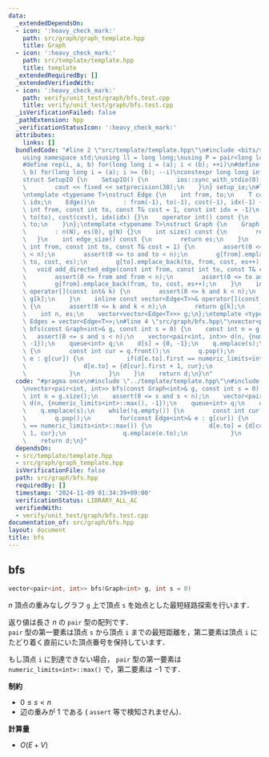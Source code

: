 ```yaml
---
data:
  _extendedDependsOn:
  - icon: ':heavy_check_mark:'
    path: src/graph/graph_template.hpp
    title: Graph
  - icon: ':heavy_check_mark:'
    path: src/template/template.hpp
    title: template
  _extendedRequiredBy: []
  _extendedVerifiedWith:
  - icon: ':heavy_check_mark:'
    path: verify/unit_test/graph/bfs.test.cpp
    title: verify/unit_test/graph/bfs.test.cpp
  _isVerificationFailed: false
  _pathExtension: hpp
  _verificationStatusIcon: ':heavy_check_mark:'
  attributes:
    links: []
  bundledCode: "#line 2 \"src/template/template.hpp\"\n#include <bits/stdc++.h>\n\
    using namespace std;\nusing ll = long long;\nusing P = pair<long long, long long>;\n\
    #define rep(i, a, b) for(long long i = (a); i < (b); ++i)\n#define rrep(i, a,\
    \ b) for(long long i = (a); i >= (b); --i)\nconstexpr long long inf = 4e18;\n\
    struct SetupIO {\n    SetupIO() {\n        ios::sync_with_stdio(0);\n        cin.tie(0);\n\
    \        cout << fixed << setprecision(30);\n    }\n} setup_io;\n#line 3 \"src/graph/graph_template.hpp\"\
    \ntemplate <typename T>\nstruct Edge {\n    int from, to;\n    T cost;\n    int\
    \ idx;\n    Edge()\n        : from(-1), to(-1), cost(-1), idx(-1) {}\n    Edge(const\
    \ int from, const int to, const T& cost = 1, const int idx = -1)\n        : from(from),\
    \ to(to), cost(cost), idx(idx) {}\n    operator int() const {\n        return\
    \ to;\n    }\n};\ntemplate <typename T>\nstruct Graph {\n    Graph(const int N)\n\
    \        : n(N), es(0), g(N) {}\n    int size() const {\n        return n;\n \
    \   }\n    int edge_size() const {\n        return es;\n    }\n    void add_edge(const\
    \ int from, const int to, const T& cost = 1) {\n        assert(0 <= from and from\
    \ < n);\n        assert(0 <= to and to < n);\n        g[from].emplace_back(from,\
    \ to, cost, es);\n        g[to].emplace_back(to, from, cost, es++);\n    }\n \
    \   void add_directed_edge(const int from, const int to, const T& cost = 1) {\n\
    \        assert(0 <= from and from < n);\n        assert(0 <= to and to < n);\n\
    \        g[from].emplace_back(from, to, cost, es++);\n    }\n    inline vector<Edge<T>>&\
    \ operator[](const int& k) {\n        assert(0 <= k and k < n);\n        return\
    \ g[k];\n    }\n    inline const vector<Edge<T>>& operator[](const int& k) const\
    \ {\n        assert(0 <= k and k < n);\n        return g[k];\n    }\n\n   private:\n\
    \    int n, es;\n    vector<vector<Edge<T>>> g;\n};\ntemplate <typename T>\nusing\
    \ Edges = vector<Edge<T>>;\n#line 4 \"src/graph/bfs.hpp\"\nvector<pair<int, int>>\
    \ bfs(const Graph<int>& g, const int s = 0) {\n    const int n = g.size();\n \
    \   assert(0 <= s and s < n);\n    vector<pair<int, int>> d(n, {numeric_limits<int>::max(),\
    \ -1});\n    queue<int> q;\n    d[s] = {0, -1};\n    q.emplace(s);\n    while(!q.empty())\
    \ {\n        const int cur = q.front();\n        q.pop();\n        for(const Edge<int>&\
    \ e : g[cur]) {\n            if(d[e.to].first == numeric_limits<int>::max()) {\n\
    \                d[e.to] = {d[cur].first + 1, cur};\n                q.emplace(e.to);\n\
    \            }\n        }\n    }\n    return d;\n}\n"
  code: "#pragma once\n#include \"../template/template.hpp\"\n#include \"./graph_template.hpp\"\
    \nvector<pair<int, int>> bfs(const Graph<int>& g, const int s = 0) {\n    const\
    \ int n = g.size();\n    assert(0 <= s and s < n);\n    vector<pair<int, int>>\
    \ d(n, {numeric_limits<int>::max(), -1});\n    queue<int> q;\n    d[s] = {0, -1};\n\
    \    q.emplace(s);\n    while(!q.empty()) {\n        const int cur = q.front();\n\
    \        q.pop();\n        for(const Edge<int>& e : g[cur]) {\n            if(d[e.to].first\
    \ == numeric_limits<int>::max()) {\n                d[e.to] = {d[cur].first +\
    \ 1, cur};\n                q.emplace(e.to);\n            }\n        }\n    }\n\
    \    return d;\n}"
  dependsOn:
  - src/template/template.hpp
  - src/graph/graph_template.hpp
  isVerificationFile: false
  path: src/graph/bfs.hpp
  requiredBy: []
  timestamp: '2024-11-09 01:34:39+09:00'
  verificationStatus: LIBRARY_ALL_AC
  verifiedWith:
  - verify/unit_test/graph/bfs.test.cpp
documentation_of: src/graph/bfs.hpp
layout: document
title: bfs
---
```


## bfs

```cpp
vector<pair<int, int>> bfs(Graph<int> g, int s = 0)
```

$n$ 頂点の重みなしグラフ `g` 上で頂点 `s` を始点とした最短経路探索を行います．

返り値は長さ $n$ の `pair` 型の配列です．<br>
`pair` 型の第一要素は頂点 `s` から頂点 `i` までの最短距離を，第二要素は頂点 `i` にたどり着く直前にいた頂点番号を保持しています．

もし頂点 `i` に到達できない場合， `pair` 型の第一要素は `numeric_limits<int>::max()` で，第二要素は $-1$ です．

**制約**

- $0 \leq s < n$
- 辺の重みが $1$ である ( `assert` 等で検知されません)．

**計算量**

- $O(E + V)$
